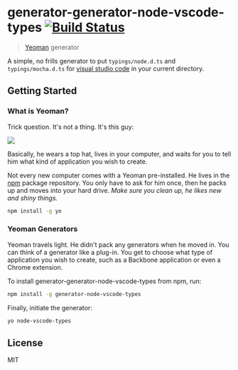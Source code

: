 # generator-generator-node-vscode-types [![Build Status](https://secure.travis-ci.org/bengreenier/generator-generator-node-vscode-types.png?branch=master)](https://travis-ci.org/bengreenier/generator-generator-node-vscode-types)

> [Yeoman](http://yeoman.io) generator

A simple, no frills generator to put `typings/node.d.ts` and `typings/mocha.d.ts` for [visual studio code](https://code.visualstudio.com) in your current directory.

## Getting Started

### What is Yeoman?

Trick question. It's not a thing. It's this guy:

![](http://i.imgur.com/JHaAlBJ.png)

Basically, he wears a top hat, lives in your computer, and waits for you to tell him what kind of application you wish to create.

Not every new computer comes with a Yeoman pre-installed. He lives in the [npm](https://npmjs.org) package repository. You only have to ask for him once, then he packs up and moves into your hard drive. *Make sure you clean up, he likes new and shiny things.*

```bash
npm install -g yo
```

### Yeoman Generators

Yeoman travels light. He didn't pack any generators when he moved in. You can think of a generator like a plug-in. You get to choose what type of application you wish to create, such as a Backbone application or even a Chrome extension.

To install generator-generator-node-vscode-types from npm, run:

```bash
npm install -g generator-node-vscode-types
```

Finally, initiate the generator:

```bash
yo node-vscode-types
```

## License

MIT
